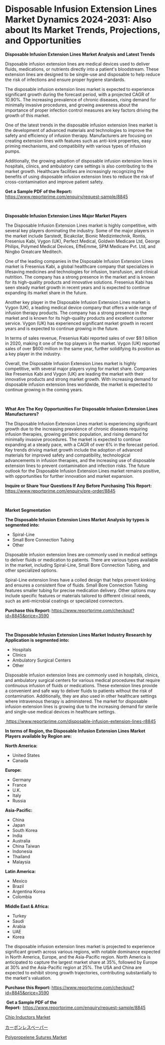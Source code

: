 <p><h1>Disposable Infusion Extension Lines Market Dynamics 2024-2031: Also about Its Market Trends, Projections, and Opportunities</h1></p><p><strong>Disposable Infusion Extension Lines Market Analysis and Latest Trends</strong></p>
<p><p>Disposable infusion extension lines are medical devices used to deliver fluids, medications, or nutrients directly into a patient's bloodstream. These extension lines are designed to be single-use and disposable to help reduce the risk of infections and ensure proper hygiene standards.</p><p>The disposable infusion extension lines market is expected to experience significant growth during the forecast period, with a projected CAGR of 10.90%. The increasing prevalence of chronic diseases, rising demand for minimally invasive procedures, and growing awareness about the importance of proper infection control measures are key factors driving the growth of this market.</p><p>One of the latest trends in the disposable infusion extension lines market is the development of advanced materials and technologies to improve the safety and efficiency of infusion therapy. Manufacturers are focusing on creating extension lines with features such as anti-kink properties, easy priming mechanisms, and compatibility with various types of infusion pumps.</p><p>Additionally, the growing adoption of disposable infusion extension lines in hospitals, clinics, and ambulatory care settings is also contributing to the market growth. Healthcare facilities are increasingly recognizing the benefits of using disposable infusion extension lines to reduce the risk of cross-contamination and improve patient safety.</p></p>
<p><strong>Get a Sample PDF of the Report:&nbsp;</strong> <a href="https://www.reportprime.com/enquiry/request-sample/8845">https://www.reportprime.com/enquiry/request-sample/8845</a></p>
<p>&nbsp;</p>
<p><strong>Disposable Infusion Extension Lines Major Market Players</strong></p>
<p><p>The Disposable Infusion Extension Lines market is highly competitive, with several key players dominating the industry. Some of the major players in the market include Sarstedt, Bicakcilar, Bionic Medizintechnik, Rontis, Fresenius Kabi, Vygon (UK), Perfect Medical, Goldwin Medicare Ltd, George Philips, Polymed Medical Devices, EffeEmme, SPM Medicare Pvt. Ltd, and Ningbo Greatcare Meditech.</p><p>One of the leading companies in the Disposable Infusion Extension Lines market is Fresenius Kabi, a global healthcare company that specializes in lifesaving medicines and technologies for infusion, transfusion, and clinical nutrition. The company has a strong presence in the market and is known for its high-quality products and innovative solutions. Fresenius Kabi has seen steady market growth in recent years and is expected to continue expanding its market share in the future.</p><p>Another key player in the Disposable Infusion Extension Lines market is Vygon (UK), a leading medical device company that offers a wide range of infusion therapy products. The company has a strong presence in the market and is known for its high-quality products and excellent customer service. Vygon (UK) has experienced significant market growth in recent years and is expected to continue growing in the future.</p><p>In terms of sales revenue, Fresenius Kabi reported sales of over $9.1 billion in 2020, making it one of the top players in the market. Vygon (UK) reported sales of over $600 million in the same year, further solidifying its position as a key player in the industry.</p><p>Overall, the Disposable Infusion Extension Lines market is highly competitive, with several major players vying for market share. Companies like Fresenius Kabi and Vygon (UK) are leading the market with their innovative products and strong market growth. With increasing demand for disposable infusion extension lines worldwide, the market is expected to continue growing in the coming years.</p></p>
<p>&nbsp;</p>
<p><strong>What Are The Key Opportunities For Disposable Infusion Extension Lines Manufacturers?</strong></p>
<p><p>The Disposable Infusion Extension Lines market is experiencing significant growth due to the increasing prevalence of chronic diseases requiring infusion therapies, growing geriatric population, and rising demand for minimally invasive procedures. The market is expected to continue expanding at a steady pace, with a CAGR of over 6% in the forecast period. Key trends driving market growth include the adoption of advanced materials for improved safety and compatibility, technological advancements in infusion therapies, and the increasing use of disposable extension lines to prevent contamination and infection risks. The future outlook for the Disposable Infusion Extension Lines market remains positive, with opportunities for further innovation and market expansion.</p></p>
<p><strong>Inquire or Share Your Questions If Any Before Purchasing This Report:</strong> <a href="https://www.reportprime.com/enquiry/pre-order/8845">https://www.reportprime.com/enquiry/pre-order/8845</a></p>
<p>&nbsp;</p>
<p><strong>Market Segmentation</strong></p>
<p><strong>The Disposable Infusion Extension Lines Market Analysis by types is segmented into:</strong></p>
<p><ul><li>Spiral-Line</li><li>Small Bore Connection Tubing</li><li>Other</li></ul></p>
<p><p>Disposable infusion extension lines are commonly used in medical settings to deliver fluids or medication to patients. There are various types available in the market, including Spiral-Line, Small Bore Connection Tubing, and other specialized options. </p><p>Spiral-Line extension lines have a coiled design that helps prevent kinking and ensures a consistent flow of fluids. Small Bore Connection Tubing features smaller tubing for precise medication delivery. Other options may include specific features or materials tailored to different clinical needs, such as anti-microbial coatings or specialized connectors.</p></p>
<p><strong>Purchase this Report:&nbsp;</strong><a href="https://www.reportprime.com/checkout?id=8845&price=3590">https://www.reportprime.com/checkout?id=8845&price=3590</a></p>
<p>&nbsp;</p>
<p><strong>The Disposable Infusion Extension Lines Market Industry Research by Application is segmented into:</strong></p>
<p><ul><li>Hospitals</li><li>Clinics</li><li>Ambulatory Surgical Centers</li><li>Other</li></ul></p>
<p><p>Disposable infusion extension lines are commonly used in hospitals, clinics, and ambulatory surgical centers for various medical procedures that require continuous infusion of fluids or medications. These extension lines provide a convenient and safe way to deliver fluids to patients without the risk of contamination. Additionally, they are also used in other healthcare settings where intravenous therapy is administered. The market for disposable infusion extension lines is growing due to the increasing demand for sterile and single-use medical devices in healthcare settings.</p></p>
<p><a href="https://www.reportprime.com/disposable-infusion-extension-lines-r8845">&nbsp;https://www.reportprime.com/disposable-infusion-extension-lines-r8845</a></p>
<p><strong>In terms of Region, the Disposable Infusion Extension Lines Market Players available by Region are:</strong></p>
<p>
    <p> <strong> North America: </strong>
        <ul>
            <li>United States</li>
            <li>Canada</li>
        </ul>
        </p> 
    <p> <strong> Europe: </strong>
        <ul>
            <li>Germany</li>
            <li>France</li>
            <li>U.K.</li>
            <li>Italy</li>
            <li>Russia</li>
        </ul>
        </p> 
    <p> <strong> Asia-Pacific: </strong>
        <ul>
            <li>China</li>
            <li>Japan</li>
            <li>South Korea</li>
            <li>India</li>
            <li>Australia</li>
            <li>China Taiwan</li>
            <li>Indonesia</li>
            <li>Thailand</li>
            <li>Malaysia</li>
        </ul>
        </p> 
    <p> <strong> Latin America: </strong>
        <ul>
            <li>Mexico</li>
            <li>Brazil</li>
            <li>Argentina Korea</li>
            <li>Colombia</li>
        </ul>
        </p> 
    <p> <strong> Middle East & Africa: </strong>
        <ul>
            <li>Turkey</li>
            <li>Saudi</li>
            <li>Arabia</li>
            <li>UAE</li>
            <li>Korea</li>
        </ul>
    </p>
    </p>
<p><p>The disposable infusion extension lines market is projected to experience significant growth across various regions, with notable dominance expected in North America, Europe, and the Asia-Pacific region. North America is anticipated to capture the largest market share at 35%, followed by Europe at 30% and the Asia-Pacific region at 25%. The USA and China are expected to exhibit strong growth trajectories, contributing substantially to the market's valuation.</p></p>
<p><strong>Purchase this Report: </strong><a href="https://www.reportprime.com/checkout?id=8845&price=3590">https://www.reportprime.com/checkout?id=8845&price=3590</a></p>
<p>&nbsp;<strong>Get a Sample PDF of the Report:&nbsp;&nbsp;</strong><a href="https://www.reportprime.com/enquiry/request-sample/8845">https://www.reportprime.com/enquiry/request-sample/8845</a></p>
<p><strong></strong></p>
<p><p><a href="https://pretty-mail-caf.notion.site/Chip-Inductors-Market-Size-Reveals-the-Best-Marketing-Channels-In-Global-Industry-ba99895195ed42a78c8903844c3e1a27">Chip Inductors Market</a></p><p><a href="https://github.com/SarahFahey88/Market-Research-Report-List-1/blob/main/956703223191.md">カーボンレスペーパー</a></p><p><a href="https://github.com/okotobwrhuteie/Market-Research-Report-List-2/blob/main/polypropelene-sutures-market.md">Polypropelene Sutures Market</a></p></p>